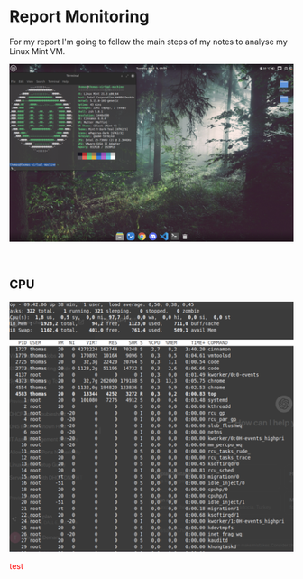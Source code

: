 # Report Monitoring

For my report I'm going to follow the main steps of my notes to analyse my Linux Mint VM.

![alt text](assets/mint.png)

<br>

## CPU

![alt text](assets/CPU.png)

<p style="color: red;">test</p>
